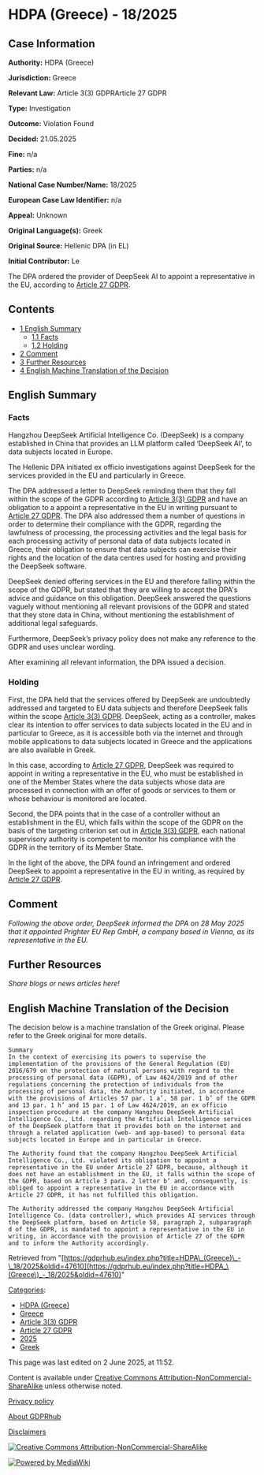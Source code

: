 # HDPA (Greece) - 18/2025

## Case Information

**Authority:** HDPA (Greece)

**Jurisdiction:** Greece

**Relevant Law:** Article 3(3) GDPRArticle 27 GDPR

**Type:** Investigation

**Outcome:** Violation Found

**Decided:** 21.05.2025

**Fine:** n/a

**Parties:** n/a

**National Case Number/Name:** 18/2025

**European Case Law Identifier:** n/a

**Appeal:** Unknown

**Original Language(s):** Greek

**Original Source:** Hellenic DPA (in EL)

**Initial Contributor:** Le

The DPA ordered the provider of DeepSeek AI to appoint a representative in the EU, according to [Article 27 GDPR](/index.php?title=Article_27_GDPR "Article 27 GDPR").

## Contents

*   [1 English Summary](#English_Summary)
    *   [1.1 Facts](#Facts)
    *   [1.2 Holding](#Holding)
*   [2 Comment](#Comment)
*   [3 Further Resources](#Further_Resources)
*   [4 English Machine Translation of the Decision](#English_Machine_Translation_of_the_Decision)

## English Summary

### Facts

Hangzhou DeepSeek Artificial Intelligence Co. (DeepSeek) is a company established in China that provides an LLM platform called ‘DeepSeek AI’, to data subjects located in Europe.

  
The Hellenic DPA initiated ex officio investigations against DeepSeek for the services provided in the EU and particularly in Greece.

  
The DPA addressed a letter to DeepSeek reminding them that they fall within the scope of the GDPR according to [Article 3(3) GDPR](/index.php?title=Article_3_GDPR#3 "Article 3 GDPR") and have an obligation to a appoint a representative in the EU in writing pursuant to [Article 27 GDPR](/index.php?title=Article_27_GDPR "Article 27 GDPR"). The DPA also addressed them a number of questions in order to determine their compliance with the GDPR, regarding the lawfulness of processing, the processing activities and the legal basis for each processing activity of personal data of data subjects located in Greece, their obligation to ensure that data subjects can exercise their rights and the location of the data centres used for hosting and providing the DeepSeek software.

DeepSeek denied offering services in the EU and therefore falling within the scope of the GDPR, but stated that they are willing to accept the DPA's advice and guidance on this obligation. DeepSeek answered the questions vaguely without mentioning all relevant provisions of the GDPR and stated that they store data in China, without mentioning the establishment of additional legal safeguards.

  
Furthermore, DeepSeek’s privacy policy does not make any reference to the GDPR and uses unclear wording.

  
After examining all relevant information, the DPA issued a decision.

### Holding

First, the DPA held that the services offered by DeepSeek are undoubtedly addressed and targeted to EU data subjects and therefore DeepSeek falls within the scope [Article 3(3) GDPR](/index.php?title=Article_3_GDPR#3 "Article 3 GDPR"). DeepSeek, acting as a controller, makes clear its intention to offer services to data subjects located in the EU and in particular to Greece, as it is accessible both via the internet and through mobile applications to data subjects located in Greece and the applications are also available in Greek.

  
In this case, according to [Article 27 GDPR](/index.php?title=Article_27_GDPR "Article 27 GDPR"), DeepSeek was required to appoint in writing a representative in the EU, who must be established in one of the Member States where the data subjects whose data are processed in connection with an offer of goods or services to them or whose behaviour is monitored are located.

  
Second, the DPA points that in the case of a controller without an establishment in the EU, which falls within the scope of the GDPR on the basis of the targeting criterion set out in [Article 3(3) GDPR](/index.php?title=Article_3_GDPR#3 "Article 3 GDPR"), each national supervisory authority is competent to monitor his compliance with the GDPR in the territory of its Member State.

  
In the light of the above, the DPA found an infringement and ordered DeepSeek to appoint a representative in the EU in writing, as required by [Article 27 GDPR](/index.php?title=Article_27_GDPR "Article 27 GDPR").

## Comment

_Following the above order, DeepSeek informed the DPA on 28 May 2025 that it appointed Prighter EU Rep GmbH, a company based in Vienna, as its representative in the EU._

## Further Resources

_Share blogs or news articles here!_

## English Machine Translation of the Decision

The decision below is a machine translation of the Greek original. Please refer to the Greek original for more details.

```
Summary
In the context of exercising its powers to supervise the implementation of the provisions of the General Regulation (EU) 2016/679 on the protection of natural persons with regard to the processing of personal data (GDPR), of Law 4624/2019 and of other regulations concerning the protection of individuals from the processing of personal data, the Authority initiated, in accordance with the provisions of Articles 57 par. 1 a’, 58 par. 1 b’ of the GDPR and 13 par. 1 h’ and 15 par. 1 of Law 4624/2019, an ex officio inspection procedure at the company Hangzhou DeepSeek Artificial Intelligence Co., Ltd. regarding the Artificial Intelligence services of the DeepSeek platform that it provides both on the internet and through a related application (web- and app-based) to personal data subjects located in Europe and in particular in Greece.

The Authority found that the company Hangzhou DeepSeek Artificial Intelligence Co., Ltd. violated its obligation to appoint a representative in the EU under Article 27 GDPR, because, although it does not have an establishment in the EU, it falls within the scope of the GDPR, based on Article 3 para. 2 letter b’ and, consequently, is obliged to appoint a representative in the EU in accordance with Article 27 GDPR, it has not fulfilled this obligation.

The Authority addressed the company Hangzhou DeepSeek Artificial Intelligence Co. (data controller), which provides AI services through the DeepSeek platform, based on Article 58, paragraph 2, subparagraph d of the GDPR, is mandated to appoint a representative in the EU in writing, in accordance with the provision of Article 27 of the GDPR and to inform the Authority accordingly.

```

Retrieved from "[https://gdprhub.eu/index.php?title=HDPA\_(Greece)\_-\_18/2025&oldid=47610](https://gdprhub.eu/index.php?title=HDPA_\(Greece\)_-_18/2025&oldid=47610)"

[Categories](/index.php?title=Special:Categories "Special:Categories"):

*   [HDPA (Greece)](/index.php?title=Category:HDPA_\(Greece\) "Category:HDPA (Greece)")
*   [Greece](/index.php?title=Category:Greece "Category:Greece")
*   [Article 3(3) GDPR](/index.php?title=Category:Article_3\(3\)_GDPR "Category:Article 3(3) GDPR")
*   [Article 27 GDPR](/index.php?title=Category:Article_27_GDPR "Category:Article 27 GDPR")
*   [2025](/index.php?title=Category:2025 "Category:2025")
*   [Greek](/index.php?title=Category:Greek "Category:Greek")

This page was last edited on 2 June 2025, at 11:52.

Content is available under [Creative Commons Attribution-NonCommercial-ShareAlike](https://creativecommons.org/licenses/by-nc-sa/4.0/) unless otherwise noted.

[Privacy policy](/index.php?title=GDPRhub:Privacy_policy)

[About GDPRhub](/index.php?title=GDPRhub:About)

[Disclaimers](/index.php?title=GDPRhub:General_disclaimer)

[![Creative Commons Attribution-NonCommercial-ShareAlike](/resources/assets/licenses/cc-by-nc-sa.png)](https://creativecommons.org/licenses/by-nc-sa/4.0/)

[![Powered by MediaWiki](/resources/assets/poweredby_mediawiki_88x31.png)](https://www.mediawiki.org/)
